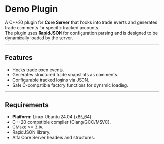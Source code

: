 # Demo Plugin

A C++20 plugin for **Core Server** that hooks into trade events and generates trade comments for specific tracked accounts.  
The plugin uses **RapidJSON** for configuration parsing and is designed to be dynamically loaded by the server.

---

## Features

- Hooks trade open events.
- Generates structured trade snapshots as comments.
- Configurable tracked logins via JSON.
- Safe C-compatible factory functions for dynamic loading.

---

## Requirements

- **Platform:** Linux Ubuntu 24.04 (x86_64).
- C++20 compatible compiler (Clang/GCC/MSVC).
- CMake >= 3.16.
- RapidJSON library.
- Alfa Core Server headers and structures.

